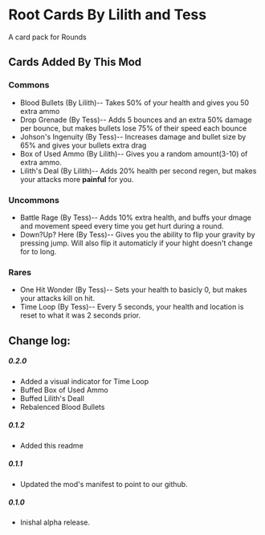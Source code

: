 # Root Cards By Lilith and Tess
A card pack for Rounds
## Cards Added By This Mod
### Commons
- Blood Bullets (By Lilith)-- Takes 50% of your health and gives you 50 extra ammo
- Drop Grenade (By Tess)-- Adds 5 bounces and an extra 50% damage per bounce, but makes bullets lose 75% of their speed each bounce
- Johson's Ingenuity (By Tess)-- Increases damage and bullet size by 65% and gives your bullets extra drag
- Box of Used Ammo (By Lilith)-- Gives you a random amount(3-10) of extra ammo.
- Lilith's Deal (By Lilith)-- Adds 20% health per second regen, but makes your attacks more **painful** for you.


### Uncommons
- Battle Rage (By Tess)-- Adds 10% extra health, and buffs your dmage and movement speed every time you get hurt during a round.
- Down?Up? Here (By Tess)-- Gives you the ability to flip your gravity by pressing jump. Will also flip it automaticly if your hight doesn't change for to long.

### Rares
- One Hit Wonder (By Tess)-- Sets your health to basicly 0, but makes your attacks kill on hit.
- Time Loop (By Tess)-- Every 5 seconds, your health and location is reset to what it was 2 seconds prior.


## Change log:

##### 0.2.0
- Added a visual indicator for Time Loop
- Buffed Box of Used Ammo
- Buffed Lilith's Deall
- Rebalenced Blood Bullets 

##### 0.1.2
- Added this readme

##### 0.1.1
- Updated the mod's manifest to point to our github.

##### 0.1.0
- Inishal alpha release.